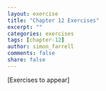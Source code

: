 ```yaml
---
layout: exercise
title: "Chapter 12 Exercises"
excerpt: ""
categories: exercises
tags: [chapter-12]
author: simon_farrell
comments: false
share: false
---
```


[Exercises to appear]